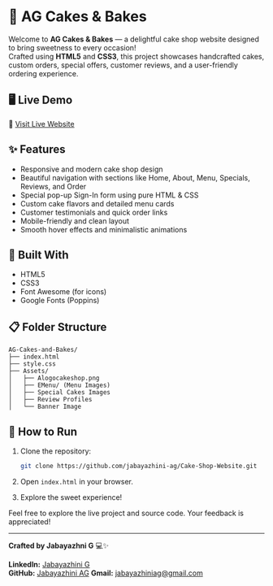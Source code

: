 # 🍰 AG Cakes & Bakes

Welcome to **AG Cakes & Bakes** — a delightful cake shop website designed to bring sweetness to every occasion!  
Crafted using **HTML5** and **CSS3**, this project showcases handcrafted cakes, custom orders, special offers, customer reviews, and a user-friendly ordering experience.

## 🖥️ Live Demo
🔗 [Visit Live Website](https://ag-cakes-and-bakes.netlify.app/)

## ✨ Features
- Responsive and modern cake shop design
- Beautiful navigation with sections like Home, About, Menu, Specials, Reviews, and Order
- Special pop-up Sign-In form using pure HTML & CSS
- Custom cake flavors and detailed menu cards
- Customer testimonials and quick order links
- Mobile-friendly and clean layout
- Smooth hover effects and minimalistic animations

## 📂 Built With
- HTML5
- CSS3
- Font Awesome (for icons)
- Google Fonts (Poppins)

## 📋 Folder Structure

```
AG-Cakes-and-Bakes/
├── index.html
├── style.css
├── Assets/
│   ├── Alogocakeshop.png
│   ├── EMenu/ (Menu Images)
│   ├── Special Cakes Images
│   ├── Review Profiles
│   └── Banner Image
```



## 🚀 How to Run
1. Clone the repository:
   ```bash
   git clone https://github.com/jabayazhini-ag/Cake-Shop-Website.git

2. Open `index.html` in your browser.

3. Explore the sweet experience!

Feel free to explore the live project and source code. Your feedback is appreciated!

---

**Crafted by Jabayazhni G** 💻✨

**LinkedIn:** [Jabayazhini G](https://www.linkedin.com/in/jabayazhini-ag/)  
**GitHub:** [Jabayazhini AG](https://github.com/jabayazhini-ag)
**Gmail:** jabayazhiniag@gmail.com

